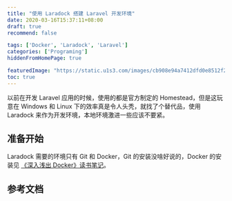 ```yaml
---
title: "使用 Laradock 搭建 Laravel 开发环境"
date: 2020-03-16T15:37:11+08:00
draft: true
recommend: false

tags: ['Docker', 'Laradock', 'Laravel']
categories: ['Programing']
hiddenFromHomePage: true

featuredImage: "https://static.u1s3.com/images/cb908e94a7412dfd0e8512f27399c7bb.jpg"
toc: true
---
```


以前在开发 Laravel 应用的时候，使用的都是官方制定的 Homestead，但是这玩意在 Windows 和 Linux 下的效率真是令人头秃，就找了个替代品，使用 Laradock 来作为开发环境，本地环境激进一些应该不要紧。

<!--more-->

## 准备开始

Laradock 需要的环境只有 Git 和 Docker，Git 的安装没啥好说的，Docker 的安装见 [《深入浅出 Docker》读书笔记](/posts/docker-deep-dive-reading-notes/)。

































## 参考文档

